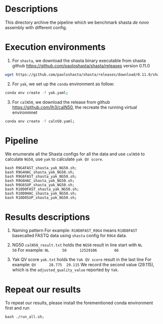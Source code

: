 # Descriptions 
This directory archive the pipeline which we benchmark shasta *de novo* assembly with different config.


# Execution environments
1. For `shasta`, we download the shasta binary executable from shasta github <https://github.com/paoloshasta/shasta/releases> version 0.11.0
```bash
wget https://github.com/paoloshasta/shasta/releases/download/0.11.0/shasta-Linux-0.11.0;
```

2. For `yak`, we set up the `conda` environment as follow:
```bash
conda env create -f yak.yaml;
```

3. For `calN50`, we download the release from github <https://github.com/lh3/calN50>, the recreate the running virtual environmnet
```bash
conda env create -f caln50.yaml;
```


# Pipeline
We enumerate all the Shasta configs for all the data and use `calN50` to calculate `NG50`, use `yak` to calculate `yak QV score`.
```
bash R9G4FAST_shasta_yak_NG50.sh;
bash R9G4HAC_shasta_yak_NG50.sh;
bash R9G6FAST_shasta_yak_NG50.sh;
bash R9G6HAC_shasta_yak_NG50.sh;
bash R9G6SUP_shasta_yak_NG50.sh;
bash R10D0FAST_shasta_yak_NG50.sh;
bash R10D0HAC_shasta_yak_NG50.sh;
bash R10D0SUP_shasta_yak_NG50.sh;
```

# Results descriptions
1. Naming pattern 
For example: `R10D0FAST_R9G4` means `R10D0FAST` basecalled FASTQ data using `shasta` config for `R9G4` data.

2. NG50
`calN50_result.txt` holds the `NG50` result in line start with `NL      50`
For example:
`NL      50      12529106        66`

3. Yak QV score
`yak.txt` holds the `Yak QV score` result in the last line
For example:
`QV      28.775  29.115`
We record the second value (29.115), which is the `adjusted_quality_value` reported by `Yak`.


# Repeat our results
To repeat our results, please install the forementioned conda environment first and run
```
bash ./run_all.sh;
```

